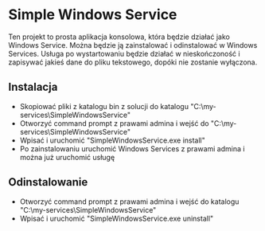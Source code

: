 # Simple Windows Service

Ten projekt to prosta aplikacja konsolowa, która będzie działać jako Windows Service. Można będzie ją zainstalować i odinstalować w Windows Services. Usługa po wystartowaniu będzie działać w nieskończoność i zapisywać jakieś dane do pliku tekstowego, dopóki nie zostanie wyłączona.


## Instalacja

- Skopiować pliki z katalogu bin z solucji do katalogu "C:\my-services\SimpleWindowsService"
- Otworzyć command prompt z prawami admina i wejść do "C:\my-services\SimpleWindowsService"
- Wpisać i uruchomić "SimpleWindowsService.exe install"
- Po zainstalowaniu uruchomić Windows Services z prawami admina i można już uruchomić usługę

## Odinstalowanie

- Otworzyć command prompt z prawami admina i wejść do katalogu "C:\my-services\SimpleWindowsService"
- Wpisać i uruchomić "SimpleWindowsService.exe uninstall"
